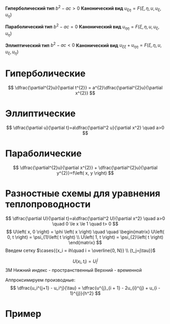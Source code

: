 **Гиперболический тип**
	$b^2-ac>0$
**Канонический вид**
	$u_{\xi\eta}=F(\xi,\eta, u, u_\xi, u_\eta)$

**Параболический тип**
	$b^2-ac=0$
**Канонический вид**
	$u_{\eta\eta}=F(\xi,\eta, u, u_\xi, u_\eta)$

**Эллиптический тип**
	$b^2-ac<0$
**Канонический вид**
	$u_{\xi\xi}+u_{\eta\eta}=F(\xi,\eta, u, u_\xi, u_\eta)$
# Гиперболические
$$
\dfrac{\partial^{2}u}{\partial t^{2}} = a^{2}\dfrac{\partial^{2}u}{\partial x^{2}}
$$
# Эллиптические
$$
\dfrac{\partial u}{\partial t}=a\dfrac{\partial^2 u}{\partial x^2} \quad a>0
$$
# Параболические
$$
\dfrac{\partial^{2}u}{\partial x^{2}} + \dfrac{\partial^{2}u}{\partial y^{2}}=f\left( x, y \right)
$$



# Разностные схемы для уравнения теплопроводности
$$
\dfrac{\partial U}{\partial t}=a\dfrac{\partial^2 U}{\partial x^2} \quad a>0 \quad 0 \le x \le 1 \quad t> 0
$$
$$
U\left( x, 0 \right) = \phi \left( x \right)  \quad  \quad \begin{matrix}
U\left( 0, t \right)  = \psi_{1}\left( t \right)    \\
U\left( 1, t \right) = \psi_{2}\left( t \right) 
\end{matrix}
$$
Введем сетку $\cases{{x_i = ih\quad i = \overline{0, N}} \\ {t_j=j\tau}}$ 

$$
U\left( x_{i}, t_{i} \right) = U^{j}_{i}
$$
3М
	Нижний индекс - пространственный
	Верхний - временной

Аппроксимируем производные:
$$
\dfrac{u_i^{j+1} - u_i^j}{\tau} = \dfrac{u^{j}_{i + 1} - 2u_{i}^{j} + u_{i - 1}^{j}}{h^2}
$$
# Пример
